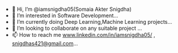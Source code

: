 - 👋 Hi, I’m @iamsnigdha05(Somaia Akter Snigdha)
- 👀 I’m interested in Software Development...
- 🌱 I’m currently doing Deep Learning,Machine Learning projects...
- 💞️ I’m looking to collaborate on any suitable project ...
- 📫 How to reach me www.linkedin.com/in/iamsnigdha05/  , snigdhas421@gmail.com...

<!---
iamsnigdha05/iamsnigdha05 is a ✨ special ✨ repository because its `README.md` (this file) appears on your GitHub profile.
You can click the Preview link to take a look at your changes.
--->
